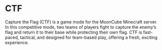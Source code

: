 # CTF
Capture the Flag (CTF) is a game mode for the MoonCube Minecraft server. In this competitive mode, two teams of players fight to capture the enemy’s flag and return it to their base while protecting their own flag. CTF is fast-paced, tactical, and designed for team-based play, offering a fresh, exciting experience.
